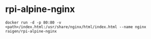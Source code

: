 # rpi-alpine-nginx

```
docker run -d -p 80:80 -v <path>/index.html:/usr/share/nginx/html/index.html --name nginx raigen/rpi-alpine-nginx
```
